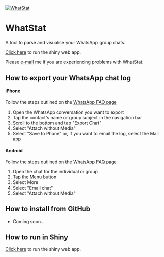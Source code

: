 [![WhatStat](https://img.shields.io/badge/launch-WhatStat-brightgreen.svg)](https://whatstat.shinyapps.io/shiny/)

# WhatStat

A tool to parse and visualise your WhatsApp group chats.

[Click here](https://whatstat.shinyapps.io/shiny/) to run the shiny web app.

Please [e-mail](mailto:nickriddiford@gmail.com) me if you are experiencing problems with WhatStat.

## How to export your WhatsApp chat log

#### iPhone
Follow the steps outlined on the [WhatsApp FAQ page](https://faq.whatsapp.com/en/iphone/20888066/)
1. Open the WhatsApp conversation you want to export
2. Tap the contact's name or group subject in the navigation bar
3. Scroll to the bottom and tap "Export Chat"
4. Select "Attach without Media"
5. Select "Save to Phone" or, if you want to email the log, select the Mail app

#### Android
Follow the steps outlined on the [WhatsApp FAQ page](https://faq.whatsapp.com/en/android/23756533)
1. Open the chat for the individual or group
2. Tap the Menu button
3. Select More
4. Select "Email chat"
5. Select "Attach without Media"

## How to install from GitHub

* Coming soon...

## How to run in Shiny

[Click here](https://whatstat.shinyapps.io/shiny/) to run the shiny web app.
